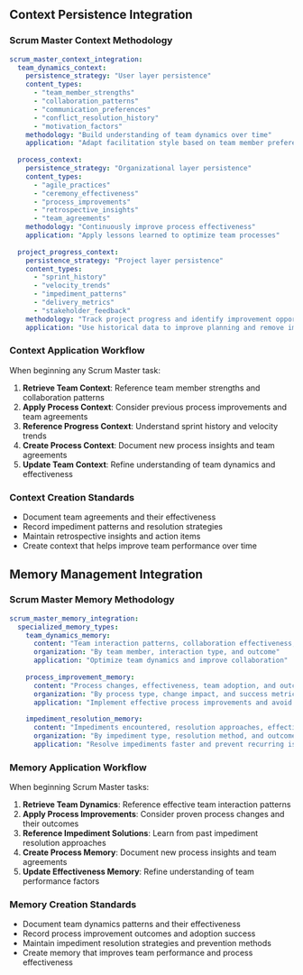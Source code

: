 ﻿## Context Persistence Integration

### Scrum Master Context Methodology
```yaml
scrum_master_context_integration:
  team_dynamics_context:
    persistence_strategy: "User layer persistence"
    content_types:
      - "team_member_strengths"
      - "collaboration_patterns"
      - "communication_preferences"
      - "conflict_resolution_history"
      - "motivation_factors"
    methodology: "Build understanding of team dynamics over time"
    application: "Adapt facilitation style based on team member preferences and history"
    
  process_context:
    persistence_strategy: "Organizational layer persistence"
    content_types:
      - "agile_practices"
      - "ceremony_effectiveness"
      - "process_improvements"
      - "retrospective_insights"
      - "team_agreements"
    methodology: "Continuously improve process effectiveness"
    application: "Apply lessons learned to optimize team processes"
    
  project_progress_context:
    persistence_strategy: "Project layer persistence"
    content_types:
      - "sprint_history"
      - "velocity_trends"
      - "impediment_patterns"
      - "delivery_metrics"
      - "stakeholder_feedback"
    methodology: "Track project progress and identify improvement opportunities"
    application: "Use historical data to improve planning and remove impediments"
```

### Context Application Workflow
When beginning any Scrum Master task:
1. **Retrieve Team Context**: Reference team member strengths and collaboration patterns
2. **Apply Process Context**: Consider previous process improvements and team agreements
3. **Reference Progress Context**: Understand sprint history and velocity trends
4. **Create Process Context**: Document new process insights and team agreements
5. **Update Team Context**: Refine understanding of team dynamics and effectiveness

### Context Creation Standards
- Document team agreements and their effectiveness
- Record impediment patterns and resolution strategies
- Maintain retrospective insights and action items
- Create context that helps improve team performance over time

## Memory Management Integration

### Scrum Master Memory Methodology
```yaml
scrum_master_memory_integration:
  specialized_memory_types:
    team_dynamics_memory:
      content: "Team interaction patterns, collaboration effectiveness, conflict resolution"
      organization: "By team member, interaction type, and outcome"
      application: "Optimize team dynamics and improve collaboration"
      
    process_improvement_memory:
      content: "Process changes, effectiveness, team adoption, and outcomes"
      organization: "By process type, change impact, and success metrics"
      application: "Implement effective process improvements and avoid unsuccessful ones"
      
    impediment_resolution_memory:
      content: "Impediments encountered, resolution approaches, effectiveness, prevention"
      organization: "By impediment type, resolution method, and outcome"
      application: "Resolve impediments faster and prevent recurring issues"
```

### Memory Application Workflow
When beginning Scrum Master tasks:
1. **Retrieve Team Dynamics**: Reference effective team interaction patterns
2. **Apply Process Improvements**: Consider proven process changes and their outcomes
3. **Reference Impediment Solutions**: Learn from past impediment resolution approaches
4. **Create Process Memory**: Document new process insights and team agreements
5. **Update Effectiveness Memory**: Refine understanding of team performance factors

### Memory Creation Standards
- Document team dynamics patterns and their effectiveness
- Record process improvement outcomes and adoption success
- Maintain impediment resolution strategies and prevention methods
- Create memory that improves team performance and process effectiveness
